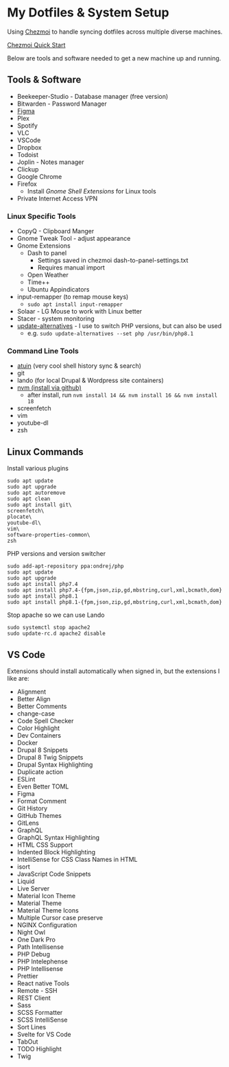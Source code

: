 # My Dotfiles & System Setup
Using [Chezmoi](https://www.chezmoi.io) to handle syncing dotfiles across multiple diverse machines.

[Chezmoi Quick Start](https://www.chezmoi.io/quick-start/)

Below are tools and software needed to get a new machine up and running.

## Tools & Software
- Beekeeper-Studio - Database manager (free version)
- Bitwarden - Password Manager
- [Figma](https://www.figma.com/downloads/)
- Plex
- Spotify 
- VLC
- VSCode
- Dropbox
- Todoist
- Joplin - Notes manager
- Clickup
- Google Chrome
- Firefox
  - Install *Gnome Shell Extensions* for Linux tools
- Private Internet Access VPN

### Linux Specific Tools
- CopyQ - Clipboard Manger
- Gnome Tweak Tool - adjust appearance
- Gnome Extensions
  - Dash to panel
    - Settings saved in chezmoi dash-to-panel-settings.txt
    - Requires manual import
  - Open Weather
  - Time++
  - Ubuntu Appindicators
- input-remapper (to remap mouse keys)
  - `sudo apt install input-remapper`
- Solaar - LG Mouse to work with Linux better
- Stacer - system monitoring
- [update-alternatives](https://man7.org/linux/man-pages/man1/update-alternatives.1.html) - I use to switch PHP versions, but can also be used
  - e.g. `sudo update-alternatives --set php /usr/bin/php8.1`

### Command Line Tools
- [atuin](https://atuin.sh/) (very cool shell history sync & search)
- git
- lando (for local Drupal & Wordpress site containers)
- [nvm (install via github)](https://github.com/nvm-sh/nvm?tab=readme-ov-file#installing-and-updating)
  - after install, run `nvm install 14 && nvm install 16 && nvm install 18`
- screenfetch
- vim
- youtube-dl
- zsh

## Linux Commands
Install various plugins

```shell
sudo apt update
sudo apt upgrade
sudo apt autoremove
sudo apt clean
sudo apt install git\
screenfetch\
plocate\
youtube-dl\
vim\
software-properties-common\
zsh
```

PHP versions and version switcher
```shell
sudo add-apt-repository ppa:ondrej/php
sudo apt update
sudo apt upgrade
sudo apt install php7.4
sudo apt install php7.4-{fpm,json,zip,gd,mbstring,curl,xml,bcmath,dom}
sudo apt install php8.1
sudo apt install php8.1-{fpm,json,zip,gd,mbstring,curl,xml,bcmath,dom}
```

Stop apache so we can use Lando 
```shell
sudo systemctl stop apache2
sudo update-rc.d apache2 disable 
```

## VS Code
Extensions should install automatically when signed in, but the extensions I like are:
- Alignment
- Better Align
- Better Comments
- change-case
- Code Spell Checker
- Color Highlight
- Dev Containers
- Docker
- Drupal 8 Snippets
- Drupal 8 Twig Snippets
- Drupal Syntax Highlighting
- Duplicate action
- ESLint
- Even Better TOML
- Figma
- Format Comment
- Git History
- GitHub Themes
- GitLens
- GraphQL
- GraphQL Syntax Highlighting
- HTML CSS Support
- Indented Block Highlighting
- IntelliSense for CSS Class Names in HTML
- isort
- JavaScript Code Snippets
- Liquid
- Live Server
- Material Icon Theme
- Material Theme
- Material Theme Icons
- Multiple Cursor case preserve
- NGINX Configuration
- Night Owl
- One Dark Pro
- Path Intellisense
- PHP Debug
- PHP Intelephense
- PHP Intellisense
- Prettier
- React native Tools
- Remote - SSH
- REST Client
- Sass
- SCSS Formatter
- SCSS IntelliSense
- Sort Lines
- Svelte for VS Code
- TabOut
- TODO Highlight
- Twig